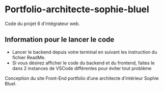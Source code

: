 # Portfolio-architecte-sophie-bluel

Code du projet 6 d'intégrateur web.

## Information pour le lancer le code

 - Lancer le backend depuis votre terminal en suivant les instruction du fichier ReadMe.
 - Si vous désirez afficher le code du backend et du frontend, faites le dans 2 instances de VSCode différentes pour éviter tout problème


Conception du site Front-End portfolio d’une architecte d’intérieur Sophie Bluel.
